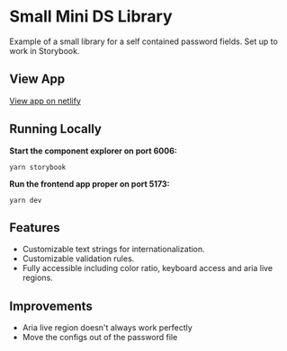 # Small Mini DS Library

Example of a small library for a self contained password fields. Set up to work in Storybook.

## View App

[View app on netlify](https://mkitzman-password.netlify.app/)

## Running Locally

**Start the component explorer on port 6006:**

`yarn storybook`

**Run the frontend app proper on port 5173:**

`yarn dev`

## Features

- Customizable text strings for internationalization.
- Customizable validation rules.
- Fully accessible including color ratio, keyboard access and aria live regions.

## Improvements

- Aria live region doesn't always work perfectly
- Move the configs out of the password file
